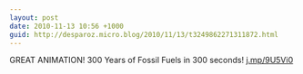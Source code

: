 ```yaml
---
layout: post
date: 2010-11-13 10:56 +1000
guid: http://desparoz.micro.blog/2010/11/13/t3249862271311872.html
---
```

GREAT ANIMATION! 300 Years of Fossil Fuels in 300 seconds! [j.mp/9U5Vi0](http://j.mp/9U5Vi0)
